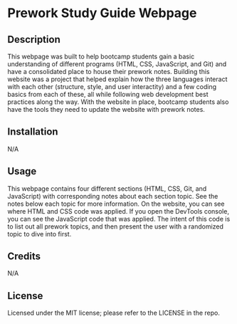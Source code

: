 # Prework Study Guide Webpage

## Description

This webpage was built to help bootcamp students gain a basic understanding of different programs (HTML, CSS, JavaScript, and Git) and have a consolidated place to house their prework notes. Building this website was a project that helped explain how the three languages interact with each other (structure, style, and user interactity) and a few coding basics from each of these, all while following web development best practices along the way. With the website in place, bootcamp students also have the tools they need to update the website with prework notes.


## Installation

N/A

## Usage

This webpage contains four different sections (HTML, CSS, Git, and JavaScript) with corresponding notes about each section topic. See the notes below each topic for more information. On the website, you can see where HTML and CSS code was applied. If you open the DevTools console, you can see the JavaScript code that was applied. The intent of this code is to list out all prework topics, and then present the user with a randomized topic to dive into first.


## Credits

N/A

## License

Licensed under the MIT license; please refer to the LICENSE in the repo.
